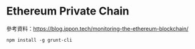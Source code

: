 # Ethereum Private Chain

參考資料：https://blog.ippon.tech/monitoring-the-ethereum-blockchain/

```
npm install -g grunt-cli
```
